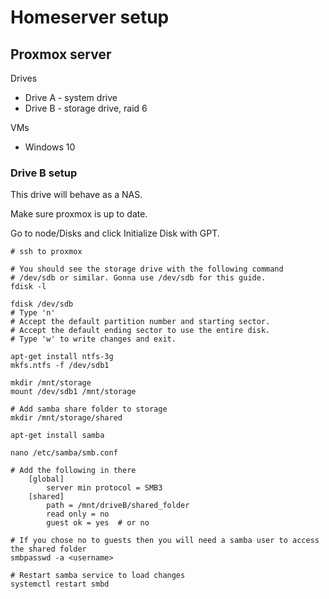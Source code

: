 # Homeserver setup

## Proxmox server

Drives

- Drive A - system drive
- Drive B - storage drive, raid 6

VMs

- Windows 10

### Drive B setup

This drive will behave as a NAS.

Make sure proxmox is up to date.

Go to node/Disks and click Initialize Disk with GPT.


    # ssh to proxmox

    # You should see the storage drive with the following command
    # /dev/sdb or similar. Gonna use /dev/sdb for this guide.
    fdisk -l

    fdisk /dev/sdb
    # Type 'n'
    # Accept the default partition number and starting sector.
    # Accept the default ending sector to use the entire disk.
    # Type 'w' to write changes and exit.

    apt-get install ntfs-3g
    mkfs.ntfs -f /dev/sdb1
    
    mkdir /mnt/storage
    mount /dev/sdb1 /mnt/storage

    # Add samba share folder to storage
    mkdir /mnt/storage/shared

    apt-get install samba

    nano /etc/samba/smb.conf

    # Add the following in there
        [global]
            server min protocol = SMB3
        [shared]
            path = /mnt/driveB/shared_folder
            read only = no
            guest ok = yes  # or no
    
    # If you chose no to guests then you will need a samba user to access the shared folder
    smbpasswd -a <username>

    # Restart samba service to load changes
    systemctl restart smbd